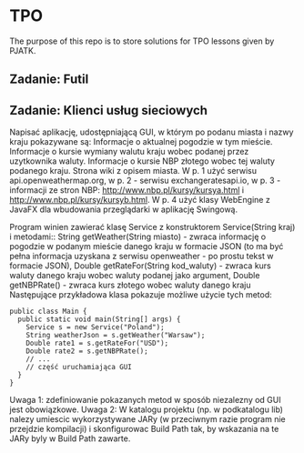 # TPO
The purpose of this repo is to store solutions for TPO lessons given by PJATK.

## Zadanie: Futil

## Zadanie: Klienci usług sieciowych
Napisać aplikację, udostępniającą GUI, w którym po podanu miasta i nazwy kraju pokazywane są:
Informacje o aktualnej pogodzie w tym mieście.
Informacje o kursie wymiany walutu kraju wobec podanej przez uzytkownika waluty.
Informacje o kursie NBP złotego wobec tej waluty podanego kraju.
Strona wiki z opisem miasta.
W p. 1 użyć serwisu api.openweathermap.org, w p. 2 - serwisu exchangeratesapi.io, w p. 3 - informacji ze stron NBP: http://www.nbp.pl/kursy/kursya.html i http://www.nbp.pl/kursy/kursyb.html.
W p. 4 użyć klasy WebEngine z JavaFX dla wbudowania przeglądarki w aplikację Swingową.

Program winien zawierać klasę Service z konstruktorem Service(String kraj) i metodami::
String getWeather(String miasto) - zwraca informację o pogodzie w podanym mieście danego kraju w formacie JSON (to ma być pełna informacja uzyskana z serwisu openweather - po prostu tekst w formacie JSON),
Double getRateFor(String kod_waluty) - zwraca kurs waluty danego kraju wobec waluty podanej jako argument,
Double getNBPRate() - zwraca kurs złotego wobec waluty danego kraju
Następujące przykładowa klasa  pokazuje możliwe użycie tych metod:
```
public class Main {
  public static void main(String[] args) {
    Service s = new Service("Poland");
    String weatherJson = s.getWeather("Warsaw");
    Double rate1 = s.getRateFor("USD");
    Double rate2 = s.getNBPRate();
    // ...
    // część uruchamiająca GUI
  }
}
```
Uwaga 1: zdefiniowanie pokazanych metod w sposób niezalezny od GUI jest obowiązkowe.
Uwaga 2:  W katalogu projektu (np. w podkatalogu lib) nalezy umiescic wykorzystywane JARy (w przeciwnym razie program nie przejdzie kompilacji) i skonfigurowac Build Path tak, by wskazania na te JARy byly w Build Path zawarte.